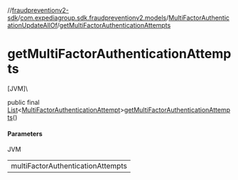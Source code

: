 //[fraudpreventionv2-sdk](../../../index.md)/[com.expediagroup.sdk.fraudpreventionv2.models](../index.md)/[MultiFactorAuthenticationUpdateAllOf](index.md)/[getMultiFactorAuthenticationAttempts](get-multi-factor-authentication-attempts.md)

# getMultiFactorAuthenticationAttempts

[JVM]\

public final [List](https://docs.oracle.com/javase/8/docs/api/java/util/List.html)&lt;[MultiFactorAuthenticationAttempt](../-multi-factor-authentication-attempt/index.md)&gt;[getMultiFactorAuthenticationAttempts](get-multi-factor-authentication-attempts.md)()

#### Parameters

JVM

| |
|---|
| multiFactorAuthenticationAttempts |
